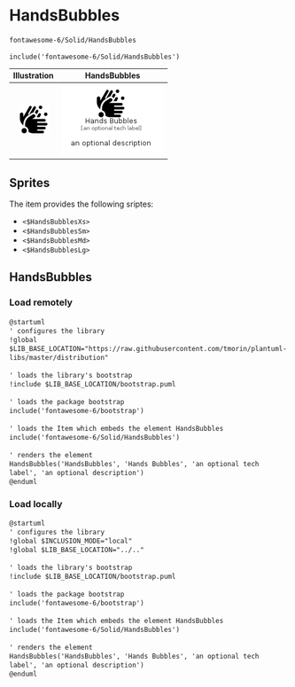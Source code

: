 # HandsBubbles


```text
fontawesome-6/Solid/HandsBubbles
```

```text
include('fontawesome-6/Solid/HandsBubbles')
```



| Illustration | HandsBubbles |
| :---: | :---: |
| ![illustration for Illustration](../../fontawesome-6/Solid/HandsBubbles.png) | ![illustration for HandsBubbles](../../fontawesome-6/Solid/HandsBubbles.Local.png) |



## Sprites
The item provides the following sriptes:

- `<$HandsBubblesXs>`
- `<$HandsBubblesSm>`
- `<$HandsBubblesMd>`
- `<$HandsBubblesLg>`





## HandsBubbles

### Load remotely
```plantuml
@startuml
' configures the library
!global $LIB_BASE_LOCATION="https://raw.githubusercontent.com/tmorin/plantuml-libs/master/distribution"

' loads the library's bootstrap
!include $LIB_BASE_LOCATION/bootstrap.puml

' loads the package bootstrap
include('fontawesome-6/bootstrap')

' loads the Item which embeds the element HandsBubbles
include('fontawesome-6/Solid/HandsBubbles')

' renders the element
HandsBubbles('HandsBubbles', 'Hands Bubbles', 'an optional tech label', 'an optional description')
@enduml
```

### Load locally
```plantuml
@startuml
' configures the library
!global $INCLUSION_MODE="local"
!global $LIB_BASE_LOCATION="../.."

' loads the library's bootstrap
!include $LIB_BASE_LOCATION/bootstrap.puml

' loads the package bootstrap
include('fontawesome-6/bootstrap')

' loads the Item which embeds the element HandsBubbles
include('fontawesome-6/Solid/HandsBubbles')

' renders the element
HandsBubbles('HandsBubbles', 'Hands Bubbles', 'an optional tech label', 'an optional description')
@enduml
```

